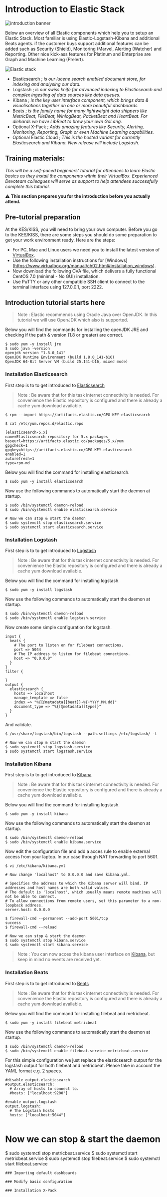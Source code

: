 # Introduction to Elastic Stack

<img src="https://raw.githubusercontent.com/avwsolutions/DVT-Elastic-Introduction/master/content/banner.png" alt="introduction banner">

Below an overview of all Elastic components which help you to setup an Elastic Stack. Most familiar is using Elastic-Logstash-Kibana and additional Beats agents. if the customer buys support additional features can be added such as Security (Shield), Monitoring (Marvel, Alerting (Watcher) and Reporting. Other nice kick-ass features for Platinum and Enterprise are Graph and Machine Learning (Prelert).

<img src="https://raw.githubusercontent.com/avwsolutions/DVT-Elastic-Introduction/master/content/elastic_stack.png" alt="Elastic stack">

- Elasticsearch ; *is our lucene search enabled document store, for indexing and analysing our data.*
- Logstash ; *is our swiss knife for advanced indexing to Elasticsearch and complex ingesting of data sources like data queues.*
- Kibana ; *is the key user interface component, which brings data & visualisations together on one or more beautiful dashboards.*
- Beats ; *is the family name for many lightweight data shippers like MetricBeat, FileBeat, WinlogBeat, PacketBeat and HeartBeat. For diehards we have LibBeat to brew your own GoLang.*
- Optional X-Pack ; *Adds amazing features like Security, Alerting, Monitoring, Reporting, Graph or even Machine Learning capabilities.*
- Optional Elastic Cloud ; *This is the hosted variant for currently Elasticsearch and Kibana. New release will include Logstash.*

## Training materials:

*This will be a self-paced beginners’ tutorial for attendees to learn Elastic basics as they install the components within their VirtualBox. Experienced Devoteam colleagues will serve as support to help attendees successfully complete this tutorial.*

:warning: **This section prepares you for the introduction before you actually attend.**

## Pre-tutorial preparation

At the KES/KISS, you will need to bring your own computer. Before you go to the KES/KISS, there are some steps you should do some preparation to get your work environment ready. Here are the steps:
- For PC, Mac and Linux users we need you to install the latest version of [VirtualBox](https://www.virtualbox.org/wiki/Downloads).
- Use the following installation instructions for [Windows] (https://www.virtualbox.org/manual/ch02.html#installation_windows).
- Now download the following OVA file, which delivers a fully functional CentOS 7.0 (minimal - No GUI) installation.
- Use PuTTY or any other compatible SSH client to connect to the terminal interface using 127.0.0.1, port 2222.

## Introduction tutorial starts here

> Note : Elastic recommends using Oracle Java over OpenJDK. In this tutorial we will use OpenJDK which also is supported.

Below you will find the commands for installing the openJDK JRE and checking if the path & version (1.8 or greater) are correct. 

```
$ sudo yum -y install jre
$ sudo java -version
openjdk version "1.8.0_141"
OpenJDK Runtime Environment (build 1.8.0_141-b16)
OpenJDK 64-Bit Server VM (build 25.141-b16, mixed mode)
```

### Installation Elasticsearch

First step is to to get introduced to [Elasticsearch](https://www.elastic.co/products/elasticsearch)

> Note : Be aware that for this task internet connectivity is needed. For convenience the Elastic repository is configured and there is already a cache yum download available.

```
$ rpm --import https://artifacts.elastic.co/GPG-KEY-elasticsearch

$ cat /etc/yum.repos.d/elastic.repo

[elasticsearch-5.x]
name=Elasticsearch repository for 5.x packages
baseurl=https://artifacts.elastic.co/packages/5.x/yum
gpgcheck=1
gpgkey=https://artifacts.elastic.co/GPG-KEY-elasticsearch
enabled=1
autorefresh=1
type=rpm-md

```

Below you will find the command for installing elasticsearch. 

```
$ sudo yum -y install elasticsearch
```

Now use the following commands to automatically start the daemon at startup.

```
$ sudo /bin/systemctl daemon-reload
$ sudo /bin/systemctl enable elasticsearch.service

# Now we can stop & start the daemon
$ sudo systemctl stop elasticsearch.service
$ sudo systemctl start elasticsearch.service
```

### Installation Logstash

First step is to to get introduced to [Logstash](https://www.elastic.co/products/logstash)

> Note : Be aware that for this task internet connectivity is needed. For convenience the Elastic repository is configured and there is already a cache yum download available.

Below you will find the command for installing logstash. 

```
$ sudo yum -y install logstash
```

Now use the following commands to automatically start the daemon at startup.

```
$ sudo /bin/systemctl daemon-reload
$ sudo /bin/systemctl enable logstash.service

```

Now create some simple configuration for logstash.

```
input {
  beats {
    # The port to listen on for filebeat connections.
    port => 5044
    # The IP address to listen for filebeat connections.
    host => "0.0.0.0"
  }
}
filter {

}
output {
  elasticsearch {
    hosts => localhost
    manage_template => false
    index => "%{[@metadata][beat]}-%{+YYYY.MM.dd}"
    document_type => "%{[@metadata][type]}"
  }
}
```
And validate.

```
$ /usr/share/logstash/bin/logstash --path.settings /etc/logstash/ -t
```

```
# Now we can stop & start the daemon
$ sudo systemctl stop logstash.service
$ sudo systemctl start logstash.service
```
### Installation Kibana

First step is to to get introduced to [Kibana](https://www.elastic.co/products/kibana)

> Note : Be aware that for this task internet connectivity is needed. For convenience the Elastic repository is configured and there is already a cache yum download available.

Below you will find the command for installing logstash. 

```
$ sudo yum -y install kibana
```

Now use the following commands to automatically start the daemon at startup.

```
$ sudo /bin/systemctl daemon-reload
$ sudo /bin/systemctl enable kibana.service

```
Now edit the configuration file and add a acces rule to enable external access from your laptop. In our case through NAT forwarding to port 5601.

```
$ vi /etc/kibana/kibana.yml

# Now change 'localhost' to 0.0.0.0 and save kibana.yml.

# Specifies the address to which the Kibana server will bind. IP addresses and host names are both valid values.
# The default is 'localhost', which usually means remote machines will not be able to connect.
# To allow connections from remote users, set this parameter to a non-loopback address.
server.host: 0.0.0.0

$ firewall-cmd --permanent --add-port 5601/tcp
success
$ firewall-cmd --reload

```

```
# Now we can stop & start the daemon
$ sudo systemctl stop kibana.service
$ sudo systemctl start kibana.service
```
> Note : You can now acces the kibana user interface on [Kibana](http://127.0.0.1:5601), but keep in mind no events are received yet.


### Installation Beats

First step is to to get introduced to [Beats](https://www.elastic.co/products/beats)

> Note : Be aware that for this task internet connectivity is needed. For convenience the Elastic repository is configured and there is already a cache yum download available.

Below you will find the command for installing filebeat and metricbeat. 

```
$ sudo yum -y install filebeat metricbeat

```

Now use the following commands to automatically start the daemon at startup.

```
$ sudo /bin/systemctl daemon-reload
$ sudo /bin/systemctl enable filebeat.service metricbeat.service

```
For this simple configuration we just replace the elasticsearch output for the logstash output for both filebeat and metricbeat. Please take in account the YAML format e.g. 2 spaces.

```
#disable output.elasticsearch
#output.elasticsearch:
  # Array of hosts to connect to.
  #hosts: ["localhost:9200"]

#enable output.logstash
output.logstash:
  # The Logstash hosts
  hosts: ["localhost:5044"]
  
  ```

# Now we can stop & start the daemon
$ sudo systemctl stop metricbeat.service
$ sudo systemctl start metricbeat.service
$ sudo systemctl stop filebeat.service
$ sudo systemctl start filebeat.service
```
### Importing default dashboards

### Modify basic configuration

### Installation X-Pack
